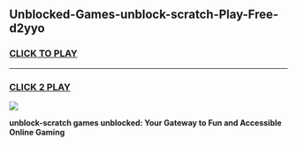 
## Unblocked-Games-unblock-scratch-Play-Free-d2yyo
<h3>
<a href="https://premium76.site?title=unblock-scratch&ref=12A">CLICK TO PLAY</a></h3>
<hr>

<h3>
<a href="https://premium76.site?title=unblock-scratch&ref=12A">CLICK 2 PLAY</a>
  
</h3>

<a href="https://premium76.site?title=unblock-scratch&ref=12A"><img src="https://clearcache.store/games.png"></a>


**unblock-scratch games unblocked: Your Gateway to Fun and Accessible Online Gaming**
